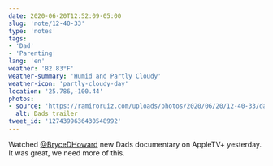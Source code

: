 ```yaml
---
date: 2020-06-20T12:52:09-05:00
slug: 'note/12-40-33'
type: 'notes'
tags:
- 'Dad'
- 'Parenting'
lang: 'en'
weather: '82.83°F'
weather-summary: 'Humid and Partly Cloudy'
weather-icon: 'partly-cloudy-day'
location: '25.786,-100.44'
photos:
- source: 'https://ramiroruiz.com/uploads/photos/2020/06/20/12-40-33/dads-trailer.mp4'
  alt: Dads trailer
tweet_id: '1274399636430548992'
---
```

Watched [@BryceDHoward](https://twitter.com/@BryceDHoward) new Dads documentary on AppleTV+ yesterday. It was great, we need more of this.   